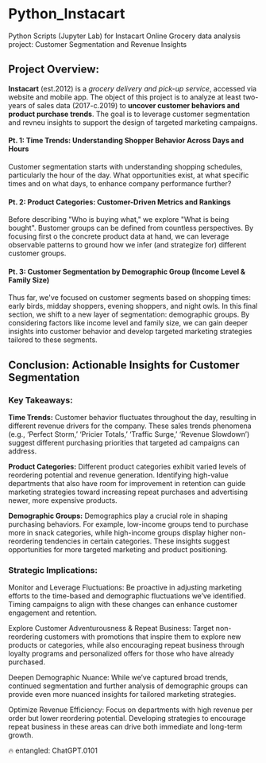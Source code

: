 # Python_Instacart
Python Scripts (Jupyter Lab) for Instacart Online Grocery data analysis project: 
Customer Segmentation and Revenue Insights

## Project Overview: 
**Instacart** (est.2012) is a *grocery delivery and pick-up service*, accessed via website and mobile app. The object of this project is to analyze at least two-years of sales data (2017-c.2019) to **uncover customer behaviors and product purchase trends**. The goal is to leverage customer segmentation and revneu insights to support the design of targeted marketing campaigns. 
#### Pt. 1: Time Trends: Understanding Shopper Behavior Across Days and Hours
Customer segmentation starts with understanding shopping schedules, particularly the hour of the day. What opportunities exist, at what specific times and on what days, to enhance company performance further? 
#### Pt. 2: Product Categories: Customer-Driven Metrics and Rankings
Before describing "Who is buying what," we explore "What is being bought". Bustomer groups can be defined from countless perspectives. By focusing first o the concrete product data at hand, we can leverage observable patterns to ground how we infer (and strategize for) different customer groups. 
#### Pt. 3: Customer Segmentation by Demographic Group (Income Level & Family Size)
Thus far, we've focused on customer segments based on shopping times: early birds, midday shoppers, evening shoppers, and night owls. In this final section, we shift to a new layer of segmentation: demographic groups. By considering factors like income level and family size, we can gain deeper insights into customer behavior and develop targeted marketing strategies tailored to these segments. 

## Conclusion: Actionable Insights for Customer Segmentation
### Key Takeaways:

**Time Trends:** Customer behavior fluctuates throughout the day, resulting in different revenue drivers for the company. These sales trends phenomena (e.g., ‘Perfect Storm,’ ‘Pricier Totals,’ ‘Traffic Surge,’ ‘Revenue Slowdown’) suggest different purchasing priorities that targeted ad campaigns can address.

**Product Categories:** Different product categories exhibit varied levels of reordering potential and revenue generation. Identifying high-value departments that also have room for improvement in retention can guide marketing strategies toward increasing repeat purchases and advertising newer, more expensive products.

**Demographic Groups:** Demographics play a crucial role in shaping purchasing behaviors. For example, low-income groups tend to purchase more in snack categories, while high-income groups display higher non-reordering tendencies in certain categories. These insights suggest opportunities for more targeted marketing and product positioning.

### Strategic Implications:

Monitor and Leverage Fluctuations: Be proactive in adjusting marketing efforts to the time-based and demographic fluctuations we’ve identified. Timing campaigns to align with these changes can enhance customer engagement and retention.

Explore Customer Adventurousness & Repeat Business: Target non-reordering customers with promotions that inspire them to explore new products or categories, while also encouraging repeat business through loyalty programs and personalized offers for those who have already purchased.

Deepen Demographic Nuance: While we’ve captured broad trends, continued segmentation and further analysis of demographic groups can provide even more nuanced insights for tailored marketing strategies.

Optimize Revenue Efficiency: Focus on departments with high revenue per order but lower reordering potential. Developing strategies to encourage repeat business in these areas can drive both immediate and long-term growth.

🔥 entangled: ChatGPT.0101


